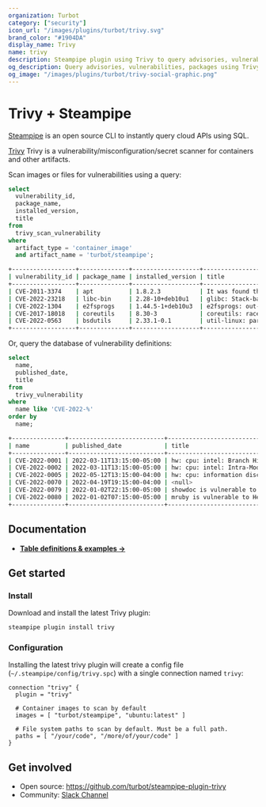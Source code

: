 ```yaml
---
organization: Turbot
category: ["security"]
icon_url: "/images/plugins/turbot/trivy.svg"
brand_color: "#1904DA"
display_name: Trivy
name: trivy
description: Steampipe plugin using Trivy to query advisories, vulnerabilities for containers, code and more.
og_description: Query advisories, vulnerabilities, packages using Trivy with SQL! Open source CLI. No DB required.
og_image: "/images/plugins/turbot/trivy-social-graphic.png"
---
```


# Trivy + Steampipe

[Steampipe](https://steampipe.io) is an open source CLI to instantly query cloud APIs using SQL.

[Trivy](https://github.com/aquasecurity/trivy) Trivy is a vulnerability/misconfiguration/secret scanner for containers and other artifacts.

Scan images or files for vulnerabilities using a query:

```sql
select
  vulnerability_id,
  package_name,
  installed_version,
  title
from
  trivy_scan_vulnerability
where
  artifact_type = 'container_image'
  and artifact_name = 'turbot/steampipe';
```

```sh
+------------------+--------------+-------------------+----------------------------+
| vulnerability_id | package_name | installed_version | title                      |
+------------------+--------------+-------------------+----------------------------+
| CVE-2011-3374    | apt          | 1.8.2.3           | It was found that apt-key… |
| CVE-2022-23218   | libc-bin     | 2.28-10+deb10u1   | glibc: Stack-based buffer… |
| CVE-2022-1304    | e2fsprogs    | 1.44.5-1+deb10u3  | e2fsprogs: out-of-bounds … |
| CVE-2017-18018   | coreutils    | 8.30-3            | coreutils: race condition… |
| CVE-2022-0563    | bsdutils     | 2.33.1-0.1        | util-linux: partial discl… |
+------------------+--------------+-------------------+----------------------------+
```

Or, query the database of vulnerability definitions:

```sql
select
  name,
  published_date,
  title
from
  trivy_vulnerability
where
  name like 'CVE-2022-%'
order by
  name;
```

```sh
+---------------+---------------------------+------------------------------------+
| name          | published_date            | title                              |
+---------------+---------------------------+------------------------------------+
| CVE-2022-0001 | 2022-03-11T13:15:00-05:00 | hw: cpu: intel: Branch History In… |
| CVE-2022-0002 | 2022-03-11T13:15:00-05:00 | hw: cpu: intel: Intra-Mode BTI   … |
| CVE-2022-0005 | 2022-05-12T13:15:00-04:00 | hw: cpu: information disclosure v… |
| CVE-2022-0070 | 2022-04-19T19:15:00-04:00 | <null>                             |
| CVE-2022-0079 | 2022-01-02T22:15:00-05:00 | showdoc is vulnerable to Generati… |
| CVE-2022-0080 | 2022-01-02T07:15:00-05:00 | mruby is vulnerable to Heap-based… |
+---------------+---------------------------+------------------------------------+
```

## Documentation

- **[Table definitions & examples →](/plugins/turbot/trivy/tables)**

## Get started

### Install

Download and install the latest Trivy plugin:

```bash
steampipe plugin install trivy
```

### Configuration

Installing the latest trivy plugin will create a config file (`~/.steampipe/config/trivy.spc`) with a single connection named `trivy`:

```hcl
connection "trivy" {
  plugin = "trivy"

  # Container images to scan by default
  images = [ "turbot/steampipe", "ubuntu:latest" ]

  # File system paths to scan by default. Must be a full path.
  paths = [ "/your/code", "/more/of/your/code" ]
}
```

## Get involved

- Open source: https://github.com/turbot/steampipe-plugin-trivy
- Community: [Slack Channel](https://steampipe.io/community/join)
